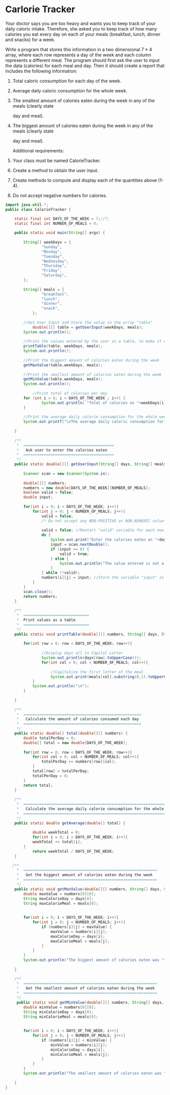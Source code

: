 # Carlorie Tracker

Your doctor says you are too heavy and wants you to keep track of your daily caloric intake. Therefore, she asked you to keep track of how many calories you eat every day on each of your meals \(breakfast, lunch, dinner and snacks\) for a week.

Write a program that stores this information in a two dimensional 7 × 4 array, where each row represents a day of the week and each column represents a different meal. The program should first ask the user to input the data \(calories\) for each meal and day. Then it should create a report that includes the following information:

1. Total caloric consumption for each day of the week.
2. Average daily caloric consumption for the whole week.
3. The smallest amount of calories eaten during the week in any of the meals \(clearly state

   day and meal\).

4. The biggest amount of calories eaten during the week in any of the meals \(clearly state

   day and meal\).

   Additional requirements:

5. Your class must be named CalorieTracker.
6. Create a method to obtain the user input.
7. Create methods to compute and display each of the quantities above \(1-4\).
8. Do not accept negative numbers for calories.


```java
import java.util.*;
public class CalorieTracker {

    static final int DAYS_OF_THE_WEEK = 7;//7;
    static final int NUMBER_OF_MEALS = 4; 
    
    public static void main(String[] args) {
    
    	String[] weekDays = { 
        		"Sunday",
        		"Monday",
        		"Tuesday",
        		"Wednesday",
        		"Thursday",
        		"Friday",
        		"Saturday",
        };
    	
    	String[] meals = {
        		"breakfast",
        		"lunch",
        		"dinner",
        		"snack",
    		};
    	
        //Get User Input and Store the value in the array "table"
    		double[][] table = getUserInput(weekDays, meals);
        System.out.println();   
        
        //Print the values entered by the user as a table, to make it easier to read
        printTable(table, weekDays, meals);
        System.out.println();
        
        //Print the biggest amount of calories eaten during the week
        getMaxValue(table,weekDays, meals);
        
        //Print the smallest amount of calories eaten during the week
        getMinValue(table,weekDays, meals);
        System.out.println();
        
    		//Print total of calories per day
        for (int i = 0; i < DAYS_OF_THE_WEEK ; i++) {
    			System.out.println( "Total of calories on "+weekDays[i]+": "+total(table)[i] + " ");
        }
        
        //Print the average daily calorie consumption for the whole week.
        System.out.printf("\nThe average daily caloric consumption for the whole week: %.2f", getAverage(total(table))); //Using printf to display two decimals points 
         
    }
    
    /**
     *  ========================================
     *   Ask user to enter the calories eaten  
     *	========================================
     */
    public static double[][] getUserInput(String[] days, String[] meals) {
        
        Scanner scan = new Scanner(System.in);
        
        double[][] numbers;
        numbers = new double[DAYS_OF_THE_WEEK][NUMBER_OF_MEALS];
        boolean valid = false;
        double input;
        
        for(int i = 0; i < DAYS_OF_THE_WEEK; i++){
            for(int j = 0; j < NUMBER_OF_MEALS; j++){
            	valid = false;
            	/* Do not accept any NON-POSITIVE or NON-NUMERIC value*/
            	
            	valid = false; //Restart "valid" variable for each new user input
                do {
                	System.out.print("Enter the calories eaten on "+days[i]+ " at "+meals[j]+": ");
                    input = scan.nextDouble();
                    if (input >= 0) {
                        valid = true; 
                    } else {
                        System.out.println("The value entered is not a positive number.");
                    }
                } while (!valid);
                numbers[i][j] = input; //Store the variable "input" in the array
            }
        }
        scan.close();
        return numbers;
    }
    
    /**
     *  =============================
     *  Print values as a table
     *	=============================
     */
    public static void printTable(double[][] numbers, String[] days, String[] meals) {
        
        for(int row = 0; row < DAYS_OF_THE_WEEK; row++){
        		
        		//Display days all in Capital Letter
        		System.out.println(days[row].toUpperCase());
        		for(int col = 0; col < NUMBER_OF_MEALS; col++){
            		
        			//Capitalize the first letter of the meal 
            		System.out.print(meals[col].substring(0,1).toUpperCase()+meals[col].substring(1).toLowerCase()+": "+numbers[row][col]+"\t");
            }
            System.out.println("\n");
        }
        
    }
    
    /**
     *  ====================================================
     *   Calculate the amount of calories consumed each day
     *	====================================================
     */
    public static double[] total(double[][] numbers) {
        double totalPerDay = 0;
        double[] total = new double[DAYS_OF_THE_WEEK];
        
        for(int row = 0; row < DAYS_OF_THE_WEEK; row++){
            for(int col = 0; col < NUMBER_OF_MEALS; col++){
                totalPerDay += numbers[row][col];
            }
            total[row] = totalPerDay;
            totalPerDay = 0;
        }
        return total;
    }
    
    /**
     *  ========================================================================
     *   Calculate the average daily calorie consumption for the whole week.
     *	========================================================================
     */
    public static double getAverage(double[] total) {
        
    		double weekTotal = 0;
    		for(int i = 0; i < DAYS_OF_THE_WEEK; i++){
            weekTotal += total[i];
        }
    		return weekTotal / DAYS_OF_THE_WEEK;
    }
    
   /**
     *  ===========================================================
     *   Get the biggest amount of calories eaten during the week
     *	===========================================================
     */
    public static void getMaxValue(double[][] numbers, String[] days, String[] meals) {
        double maxValue = numbers[0][0];
        String maxCalorieDay = days[0];
        String maxCalorieMeal = meals[0];
        
        
        for(int i = 0; i < DAYS_OF_THE_WEEK; i++){
            for(int j = 0; j < NUMBER_OF_MEALS; j++){
                if (numbers[i][j] > maxValue) {
                    maxValue = numbers[i][j];
                    maxCalorieDay = days[i];
                    maxCalorieMeal = meals[j];
                }
            }
        }
        System.out.println("The biggest amount of calories eaten was "+maxValue+" on "+ maxCalorieDay+" at "+maxCalorieMeal);
        
    }
    
    /**
     *  ===========================================================
     *   Get the smallest amount of calories eaten during the week
     *	===========================================================
     */
     public static void getMinValue(double[][] numbers, String[] days, String[] meals) {
        double minValue = numbers[0][0];
        String minCalorieDay = days[0];
        String minCalorieMeal = meals[0];
        
        
        for(int i = 0; i < DAYS_OF_THE_WEEK; i++){
            for(int j = 0; j < NUMBER_OF_MEALS; j++){
                if (numbers[i][j] < minValue) {
                    minValue = numbers[i][j];
                    minCalorieDay = days[i];
                    minCalorieMeal = meals[j];
                }
            }
        }
        System.out.println("The smallest amount of calories eaten was "+minValue+" on "+ minCalorieDay+" at "+minCalorieMeal);
        
    }
}
```
